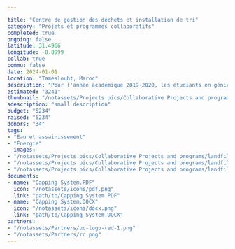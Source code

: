 ```yaml
---

title: "Centre de gestion des déchets et installation de tri"
category: "Projets et programmes collaboratifs"
completed: true
ongoing: false
latitude: 31.4966
longitude: -8.0999
collab: true
commu: false
date: 2024-01-01
location: "Tameslouht, Maroc"
description: "Pour l'année académique 2019-2020, les étudiants en génie environnemental conçoivent un site d'enfouissement et une installation de gestion des déchets à Tameslouht. Le rapport et les conceptions produits seront utilisés pour soutenir la séparation des déchets et la réutilisation en utilisant les données sur les déchets solides recueillies par Eastman lors de sa recherche Fulbright."
estimated: "3241"
thumbnail: "/notassets/Projects pics/Collaborative Projects and programs/landfill/pic1.webp"
sdescription: "small description"
budget: "5234"
raised: "5234"
donors: "34"
tags:
- "Eau et assainissement"
- "Énergie"
  images:
- "/notassets/Projects pics/Collaborative Projects and programs/landfill/pic1.webp"
- "/notassets/Projects pics/Collaborative Projects and programs/landfill/pic2.webp"
- "/notassets/Projects pics/Collaborative Projects and programs/landfill/pic3.webp"
documents:
- name: "Capping System.PDF"
  icon: "/notassets/icons/pdf.png"
  link: "path/to/Capping System.PDF"
- name: "Capping System.DOCX"
  icon: "/notassets/icons/docx.png"
  link: "path/to/Capping System.DOCX"
partners:
- "/notassets/Partners/uc-logo-red-1.png"
- "/notassets/Partners/rc.png"
---
```

